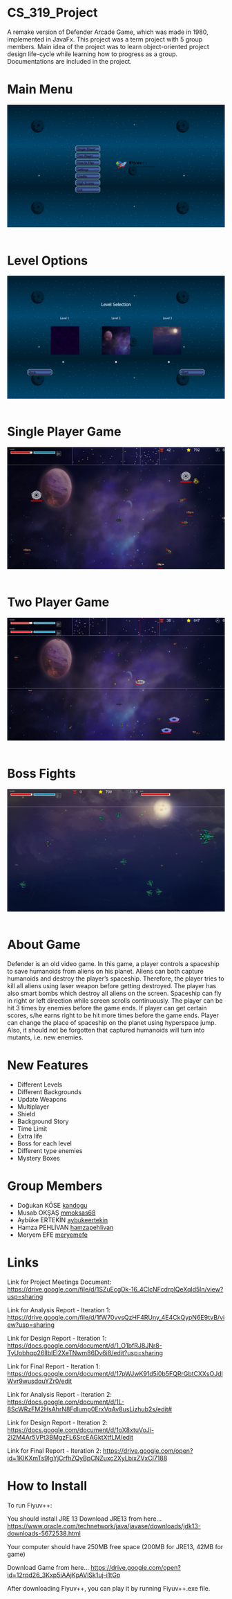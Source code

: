 # CS_319_Project
A remake version of Defender Arcade Game, which was made in 1980, implemented in JavaFx. This project was a term project with 5 group members. Main idea of the project was to learn object-oriented project design life-cycle while learning how to progress as a group. Documentations are included in the project.

# Main Menu
![alt text](https://github.com/mmoksas68/2D-Defender-Game-Remake/blob/Fiyuv++Game/screenshots/1.PNG?raw=true)
<br>
<br>
# Level Options
![alt text](https://github.com/mmoksas68/2D-Defender-Game-Remake/blob/Fiyuv++Game/screenshots/2.PNG?raw=true)
<br>
<br>
# Single Player Game
![alt text](https://github.com/mmoksas68/2D-Defender-Game-Remake/blob/Fiyuv++Game/screenshots/4.PNG?raw=true)
<br>
<br>
# Two Player Game
![alt text](https://github.com/mmoksas68/2D-Defender-Game-Remake/blob/Fiyuv++Game/screenshots/5.PNG?raw=true)
<br>
<br>
# Boss Fights
![alt text](https://github.com/mmoksas68/2D-Defender-Game-Remake/blob/Fiyuv++Game/screenshots/3.PNG?raw=true)
<br>
<br>

# About Game
Defender is an old video game. In this game, a player controls a spaceship to save humanoids from aliens on his planet. Aliens can both capture humanoids and destroy the player’s spaceship. Therefore, the player tries to kill all aliens using laser weapon before getting destroyed. The player has also smart bombs which destroy all aliens on the screen. Spaceship can fly in right or left direction while screen scrolls continuously. The player can be hit 3 times by enemies before the game ends. If player can get certain scores, s/he earns right to be hit more times before the game ends. Player can change the place of spaceship on the planet using hyperspace jump. Also, it should not be forgotten that captured humanoids will turn into mutants, i.e. new enemies.

# New Features
- Different Levels
- Different Backgrounds
- Update Weapons
- Multiplayer
- Shield
- Background Story 
- Time Limit 
- Extra life
- Boss for each level
- Different type enemies
- Mystery Boxes


# Group Members
- Doğukan KÖSE    [kandogu](https://github.com/kandogu)
- Musab OKŞAŞ     [mmoksas68](https://github.com/mmoksas68)
- Aybüke ERTEKİN  [aybukeertekin](https://github.com/aybukeertekin)
- Hamza PEHLİVAN  [hamzapehlivan](https://github.com/hamzapehlivan)
- Meryem EFE      [meryemefe](https://github.com/meryemefe)

# Links
Link for Project Meetings Document: https://drive.google.com/file/d/1SZuEcgDk-16_4ClcNFcdrplQeXqld5ln/view?usp=sharing

Link for Analysis Report - Iteration 1: https://drive.google.com/file/d/1fW70vvsQzHF4RUny_4E4CkQypN6E9tvB/view?usp=sharing

Link for Design Report - Iteration 1: https://docs.google.com/document/d/1_O1bfRJ8JNr8-TyUobhqp26IlblEl2XeTNwm86Dv6i8/edit?usp=sharing

Link for Final Report - Iteration 1: https://docs.google.com/document/d/17pWJwK91d5i0b5FQRrGbtCXXsOJdlWvr9wusdquYZr0/edit

Link for Analysis Report - Iteration 2: https://docs.google.com/document/d/1L-8ScWRzFM2HsAhrN8Fdlump0ErxVqAv8usLizhub2s/edit#

Link for Design Report - Iteration 2: https://docs.google.com/document/d/1oX8xtuVoJi-2l2M4Ar5VPt3BMgzFL6SrcEAGktXtfLM/edit

Link for Final Report - Iteration 2: https://drive.google.com/open?id=1KIKXmTs9lgYjCrfhZQyBpCNZuxc2XyLbixZVxCl7188

# How to Install

To run Fiyuv++:

You should install JRE 13 
Download JRE13 from here...
https://www.oracle.com/technetwork/java/javase/downloads/jdk13-downloads-5672538.html

Your computer should have 250MB free space (200MB for JRE13, 42MB for game)

Download Game from here...
https://drive.google.com/open?id=12rpd26_3Kxp5iAAjKpAVlSk1uj-i1tGp

After downloading Fiyuv++, you can play it by running Fiyuv++.exe file.
